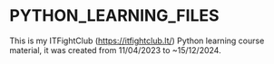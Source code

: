 # PYTHON_LEARNING_FILES
This is my ITFightClub (https://itfightclub.lt/) Python learning course material, it was created from 11/04/2023 to ~15/12/2024.
